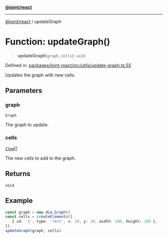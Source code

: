 [**@joint/react**](../README.md)

***

[@joint/react](../README.md) / updateGraph

# Function: updateGraph()

> **updateGraph**(`graph`, `cells`): `void`

Defined in: [packages/joint-react/src/utils/update-graph.ts:55](https://github.com/samuelgja/joint/blob/ba33b9b8c40870ffb787d62832f1ac6786fe7e98/packages/joint-react/src/utils/update-graph.ts#L55)

Updates the graph with new cells.

## Parameters

### graph

`Graph`

The graph to update.

### cells

[`Item`](../type-aliases/Item.md)[]

The new cells to add to the graph.

## Returns

`void`

## Example

```ts
const graph = new dia.Graph()
const cells = createElements([
   { id: '1', type: 'rect', x: 10, y: 10, width: 100, height: 100 },
])
updateGraph(graph, cells)
```
